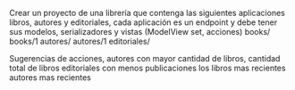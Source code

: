 Crear un proyecto de una librería que contenga las siguientes aplicaciones libros, autores y editoriales, cada aplicación es un endpoint y debe tener sus modelos,
serializadores y vistas (ModelView set, acciones)
books/
books/1
autores/
autores/1
editoriales/

Sugerencias de acciones, autores con mayor cantidad de libros, cantidad total de libros
editoriales con menos publicaciones
los libros mas recientes
autores mas recientes